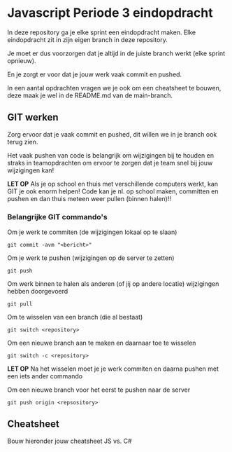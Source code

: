 # Javascript Periode 3 eindopdracht

In deze repository ga je elke sprint een eindopdracht maken. Elke eindopdracht zit in zijn eigen branch in deze repository.

Je moet er dus voorzorgen dat je altijd in de juiste branch werkt (elke sprint opnieuw).

En je zorgt er voor dat je jouw werk vaak commit en pushed.

In een aantal opdrachten vragen we je ook om een cheatsheet te bouwen, deze maak je wel in de README.md
van de main-branch.

## GIT werken
Zorg ervoor dat je vaak commit en pushed, dit willen we in je branch ook terug zien.

Het vaak pushen van code is belangrijk om wijzigingen bij te houden en straks
in teamopdrachten om ervoor te zorgen dat je team snel bij jouw wijzigingen kan!

**LET OP** Als je op school en thuis met verschillende computers werkt, kan GIT je ook
enorm helpen! Code kan je nl. op school maken, committen en pushen en dan thuis meteen
weer pullen (binnen halen)!!

### Belangrijke GIT commando's
Om je werk te commiten (de wijzigingen lokaal op te slaan)

```git commit -avm "<bericht>"```

Om je werk te pushen (wijzigingen op de server te zetten)

```git push```

Om werk binnen te halen als anderen (of jij op andere locatie) wijzigingen hebben doorgevoerd

```git pull```

Om te wisselen van een branch (die al bestaat)

```git switch <repository>```

Om een nieuwe branch aan te maken en daarnaar toe te wisselen

```git switch -c <repository>```

**LET OP** Na het wisselen moet je je werk commiten en daarna pushen met een iets ander commando

Om een nieuwe branch voor het eerst te pushen naar de server

```git push origin <repsository>```

## Cheatsheet
Bouw hieronder jouw cheatsheet JS vs. C#
